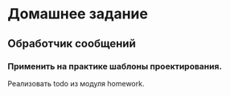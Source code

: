 ﻿# Домашнее задание
## Обработчик сообщений
### Применить на практике шаблоны проектирования.
Реализовать todo из модуля homework.